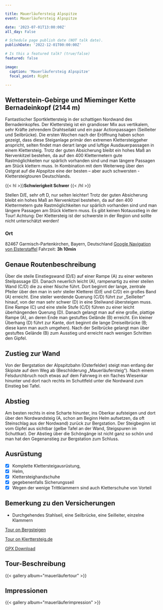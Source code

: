 ```yaml
---

title: Mauerläufersteig Alpspitze
event: Mauerläufersteig Alpspitze

date: '2023-07-01T13:00:00Z'
all_day: False

# Schedule page publish date (NOT talk date).
publishDate: '2022-12-01T00:00:00Z'

# Is this a featured talk? (true/false)
featured: false

image:
  caption: 'Mauerläufersteig Alpspitze'
  focal_point: Right

---
```


## **Wetterstein-Gebirge und Mieminger Kette Bernadeinkopf (2144 m)**

Fantastischer Sportklettersteig in der schattigen Nordwand des Bernadeinkopfes. Der Klettersteig ist ein grandioser Mix aus vertikalem, sehr Kräfte zehrendem Drahtseilakt und ein paar Actionpassagen (Seilleiter und Seilbrücke). Die ersten Wochen nach der Eröffnung haben schon gezeigt, dass diese Steiganlage primär den extremen Klettersteiggeher anspricht, selten findet man derart lange und luftige Ausdauerpassagen in einem Klettersteig. Trotz der guten Absicherung bleibt ein hohes Maß an Nervenkitzel bestehen, da auf den 400 Klettermetern gute Rastmöglichkeiten nur spärlich vorhanden sind und man längere Passagen am Stück klettern muss. In Kombination mit dem Weiterweg über den Ostgrat auf die Alpspitze eine der besten – aber auch schwersten - Klettersteigtouren Deutschlands.

{{< hl >}}**Schwierigkeit Schwer** {{< /hl >}}

Stellen D/E, sehr oft D, nur selten leichter!
Trotz der guten Absicherung bleibt ein hohes Maß an Nervenkitzel bestehen, da auf den 400 Klettermetern gute Rastmöglichkeiten nur spärlich vorhanden sind und man längere Passagen am Stück klettern muss. Es gibt keinen Notausstieg in der Tour! Achtung: Der Klettersteig ist der schwerste in der Region und sollte nicht unterschätzt werden!

### Ort
82467 Garmisch-Partenkirchen, Bayern, Deutschland
[Google Navigation von Elsterstaffel](https://goo.gl/maps/R1uDmFR5it3BeuLS6)
Fahrzeit: **3h 10min**

## Genaue Routenbeschreibung

Über die steile Einstiegswand (D/E) auf einer Rampe (A) zu einer weiteren Steilpassage (D). Danach neuerlich leicht (A), rampenartig zu einer steilen Wand (C/D) die zu einer Nische führt. Dort beginnt der lange, zentrale Pfeiler über den man in sehr steiler Kletterei (D/E und C/D) ein großes Band (A) erreicht. Eine steiler werdende Querung (C/D) führt zur „Seilleiter“ hinauf, von der man sehr schwer (D) in eine Steilwand übersteigen muss. Eine Rampe (C) und eine steile Stufe (C/D) führen zu einer leicht überhängenden Querung (D). Danach gelangt man auf eine große, plattige Rampe (A), an deren Ende man gestuftes Gelände (B) erreicht. Ein kleiner Überhang (D) führt zur Kante, dort beginnt die lange Dreiseilbrücke (B; diese kann man auch umgehen). Nach der Seilbrücke gelangt man über gestuftes Gelände (B) zum Ausstieg und erreicht nach wenigen Schritten den Gipfel.

## Zustieg zur Wand
Von der Bergstation der Alpspitzbahn (Osterfelder) steigt man entlang der Skipiste auf dem Weg ab (Beschilderung „Mauerläufersteig“). Nach einem Felsdurchbruch noch etwas auf dem Fahrweg in ein flaches Wiesenkar hinunter und dort nach rechts im Schuttfeld unter die Nordwand zum Einstieg bei Tafel.

## Abstieg
Am besten rechts in eine Scharte hinunter, ins Oberkar aufsteigen und dort über den Nordwandsteig (A, schon am Beginn Helm aufsetzen, da oft Steinschlag aus der Nordwand) zurück zur Bergstation. Der Steigbeginn ist vom Gipfel aus sichtbar (gelbe Tafel an der Wand, Steigspuren im Schuttkar). Der Abstieg über die Schöngänge ist nicht ganz so schön und man hat den Gegenanstieg zur Bergstation zum Schluss.

## Ausrüstung
- [x] Komplette Klettersteigausrüstung, 
- [x] Helm,
- [x] Klettersteighandschuhe
- [x] gegebenenfalls Sicherungsseil
- [x] Wegen der wenige Trittklammern sind auch Kletterschuhe von Vorteil

## Bemerkung zu den Versicherungen
- Durchgehendes Stahlseil, eine Seilbrücke, eine Seilleiter, einzelne Klammern

[Tour on Bergsteigen](https://www.bergsteigen.com/touren/klettersteig/mauerlaeufersteig-klettersteig-alpspitze/)

[Tour on Klerttersteig.de](https://klettersteig.de/klettersteig/mauerlaeufersteig/1723)

[GPX Download](https://www.bergsteigen.com/fileadmin/userdaten/import/tracks/gpx/node_7777.gpx)

## Tour-Beschreibung

{{< gallery album="mauerläufertour" >}}

## Impressionen

{{< gallery album="mauerläuferimpression" >}}